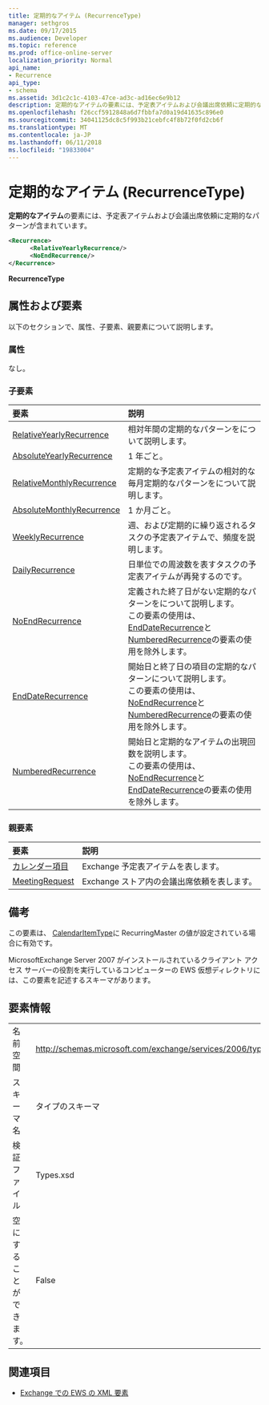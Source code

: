 ```yaml
---
title: 定期的なアイテム (RecurrenceType)
manager: sethgros
ms.date: 09/17/2015
ms.audience: Developer
ms.topic: reference
ms.prod: office-online-server
localization_priority: Normal
api_name:
- Recurrence
api_type:
- schema
ms.assetid: 3d1c2c1c-4103-47ce-ad3c-ad16ec6e9b12
description: 定期的なアイテムの要素には、予定表アイテムおよび会議出席依頼に定期的なパターンが含まれています。
ms.openlocfilehash: f26ccf5912848a6d7fbbfa7d0a19d41635c896e0
ms.sourcegitcommit: 34041125dc8c5f993b21cebfc4f8b72f0fd2cb6f
ms.translationtype: MT
ms.contentlocale: ja-JP
ms.lasthandoff: 06/11/2018
ms.locfileid: "19833004"
---
```

# <a name="recurrence-recurrencetype"></a>定期的なアイテム (RecurrenceType)

**定期的なアイテム**の要素には、予定表アイテムおよび会議出席依頼に定期的なパターンが含まれています。 
  
```xml
<Recurrence>
      <RelativeYearlyRecurrence/>
      <NoEndRecurrence/>
</Recurrence>
```

 **RecurrenceType**
## <a name="attributes-and-elements"></a>属性および要素

以下のセクションで、属性、子要素、親要素について説明します。
  
### <a name="attributes"></a>属性

なし。
  
### <a name="child-elements"></a>子要素

|**要素**|**説明**|
|:-----|:-----|
|[RelativeYearlyRecurrence](relativeyearlyrecurrence.md) <br/> |相対年間の定期的なパターンをについて説明します。  <br/> |
|[AbsoluteYearlyRecurrence](absoluteyearlyrecurrence.md) <br/> |1 年ごと。  <br/> |
|[RelativeMonthlyRecurrence](relativemonthlyrecurrence.md) <br/> |定期的な予定表アイテムの相対的な毎月定期的なパターンをについて説明します。  <br/> |
|[AbsoluteMonthlyRecurrence](absolutemonthlyrecurrence.md) <br/> |1 か月ごと。  <br/> |
|[WeeklyRecurrence](weeklyrecurrence.md) <br/> |週、および定期的に繰り返されるタスクの予定表アイテムで、頻度を説明します。  <br/> |
|[DailyRecurrence](dailyrecurrence.md) <br/> |日単位での周波数を表すタスクの予定表アイテムが再発するのです。  <br/> |
|[NoEndRecurrence](noendrecurrence.md) <br/> |定義された終了日がない定期的なパターンをについて説明します。  <br/> この要素の使用は、 [EndDateRecurrence](enddaterecurrence.md)と[NumberedRecurrence](numberedrecurrence.md)の要素の使用を除外します。  <br/> |
|[EndDateRecurrence](enddaterecurrence.md) <br/> |開始日と終了日の項目の定期的なパターンについて説明します。  <br/> この要素の使用は、 [NoEndRecurrence](noendrecurrence.md)と[NumberedRecurrence](numberedrecurrence.md)の要素の使用を除外します。  <br/> |
|[NumberedRecurrence](numberedrecurrence.md) <br/> |開始日と定期的なアイテムの出現回数を説明します。  <br/> この要素の使用は、 [NoEndRecurrence](noendrecurrence.md)と[EndDateRecurrence](enddaterecurrence.md)の要素の使用を除外します。  <br/> |
   
### <a name="parent-elements"></a>親要素

|**要素**|**説明**|
|:-----|:-----|
|[カレンダー項目](calendaritem.md) <br/> |Exchange 予定表アイテムを表します。  <br/> |
|[MeetingRequest](meetingrequest.md) <br/> |Exchange ストア内の会議出席依頼を表します。  <br/> |
   
## <a name="remarks"></a>備考

この要素は、 [CalendarItemType](calendaritemtype.md)に RecurringMaster の値が設定されている場合に有効です。 
  
MicrosoftExchange Server 2007 がインストールされているクライアント アクセス サーバーの役割を実行しているコンピューターの EWS 仮想ディレクトリには、この要素を記述するスキーマがあります。
  
## <a name="element-information"></a>要素情報

|||
|:-----|:-----|
|名前空間  <br/> |http://schemas.microsoft.com/exchange/services/2006/types  <br/> |
|スキーマ名  <br/> |タイプのスキーマ  <br/> |
|検証ファイル  <br/> |Types.xsd  <br/> |
|空にすることができます。  <br/> |False  <br/> |
   
## <a name="see-also"></a>関連項目



- [Exchange での EWS の XML 要素](ews-xml-elements-in-exchange.md)

